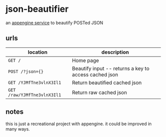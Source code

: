 json-beautifier
===============

an [appengine service](http://h3djsqi.appspot.com) to beautify POSTed JSON

urls
----

location|description
--------|-----------
`GET /`|Home page
`POST /?json={}`|Beautify input -- returns a key to access cached json
`GET /YJMfTne3vlnX3Il1`|Return beautified cached json
`GET /raw/YJMfTne3vlnX3Il1`|Return raw cached json

notes
-----

this is just a recreational project with appengine. it could be improved in many ways.
